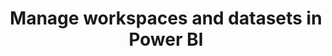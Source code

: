 ---
layout: post
title: Manage workspaces and datasets in Power BI
category: badges
tags: microsoft learning-path
file: /assets/img/deploy-and-maintain-data-in-power-bi.svg
link: https://learn.microsoft.com/api/achievements/share/en-us/NicolasdeMontigny-3735/XMGADE3Y?sharingId=E4C528F082174B55
---